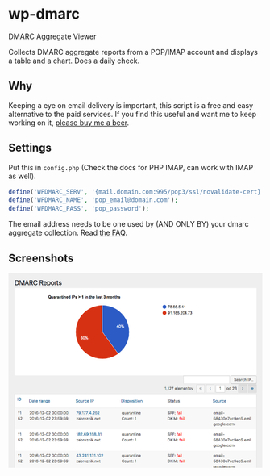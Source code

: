 # wp-dmarc
DMARC Aggregate Viewer

Collects DMARC aggregate reports from a POP/IMAP account and displays a table and a chart.
Does a daily check.

## Why
Keeping a eye on email delivery is important, this script is a free and easy alternative to the paid services.
If you find this useful and want me to keep working on it, [please buy me a beer](https://www.paypal.com/cgi-bin/webscr?cmd=_s-xclick&hosted_button_id=QP69FUSN3LNY6).


## Settings
Put this in `config.php` (Check the docs for PHP IMAP, can work with IMAP as well).
```PHP
define('WPDMARC_SERV', '{mail.domain.com:995/pop3/ssl/novalidate-cert}');
define('WPDMARC_NAME', 'pop_email@domain.com');
define('WPDMARC_PASS', 'pop_password');

```

The email address needs to be one used by (AND ONLY BY) your dmarc aggregate collection. Read [the FAQ](https://dmarc.org/wiki/FAQ#When_can_I_expect_to_receive_my_first_aggregate_report.3F).

## Screenshots
![Screnshot](/assets/screenshot.png?raw=true "Screenshot")
